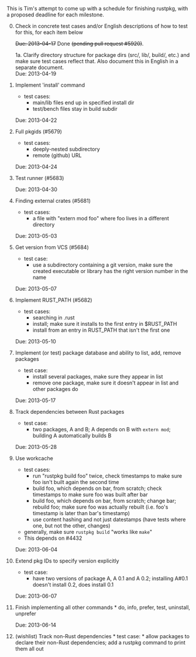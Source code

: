 This is Tim's attempt to come up with a schedule for finishing rustpkg, with a proposed deadline for each milestone.

0. Check in concrete test cases and/or English descriptions of how to test for this, for each item below

      ~~Due: 2013-04-17~~ Done ~~(pending pull request #5920)~~.

      1a. Clarify directory structure for package dirs (src/, lib/, build/, etc.) and make sure test cases reflect that. Also document this in English in a separate document.    
         Due: 2013-04-19

    
1. Implement 'install' command
      * test cases:
        * main/lib files end up in specified install dir
      	* test/bench files stay in build subdir

   Due: 2013-04-22

2. Full	pkgids (#5679)
      * test cases:
         * deeply-nested subdirectory
      	 * remote (github) URL

   Due: 2013-04-24

3. Test	runner (#5683)

   Due: 2013-04-30

4. Finding external crates (#5681)
      * test cases:
          * a file with "extern mod foo" where foo lives in a different directory

   Due: 2013-05-03

5. Get version from VCS (#5684)
      * test case:
          * use a subdirectory containing a git version, make sure the created executable or library has the right version number in the name

   Due: 2013-05-07

6. Implement RUST_PATH (#5682)
      * test cases:
          * searching in .rust
      	  * install; make sure it installs to the first entry in $RUST_PATH
      	  * install from an entry in RUST_PATH that isn't the first one

   Due: 2013-05-10

7. Implement (or test) package database	and ability to list, add, remove packages
      * test case:
          * install several packages, make sure they appear in list
      	  * remove one package, make sure it doesn't appear in list and other packages do

   Due: 2013-05-17

8. Track dependencies between Rust packages
      * test case:
          * two packages, A and B; A depends on B with ```extern mod```; building A automatically builds B

   Due: 2013-05-28

8. Use workcache
      * test cases:
          * run "rustpkg build foo" twice, check timestamps to make sure foo isn't built again the second time
          * build foo, which depends on bar, from scratch; check timestamps to make sure foo was built after bar
          * build foo, which depends on bar, from scratch; change bar; rebuild foo; make sure foo was actually rebuilt (i.e. foo's timestamp is later than bar's timestamp)
          * use content hashing and not just datestamps (have tests where one, but not the other, changes)
      * generally, make sure ```rustpkg build``` "works like ```make```"
      * This depends on #4432

   Due: 2013-06-04

8. Extend pkg IDs to specify version explicitly
      * test case:
           * have two versions of package A, A 0.1 and A 0.2; installing A#0.1 doesn't install 0.2, does install 0.1

   Due: 2013-06-07

8. Finish implementing all other commands
       * do, info, prefer, test, uninstall, unprefer

   Due: 2013-06-14

8. (wishlist) Track non-Rust dependencies
       * test case:
           * allow packages to declare their non-Rust dependencies; add a rustpkg command to print them all out